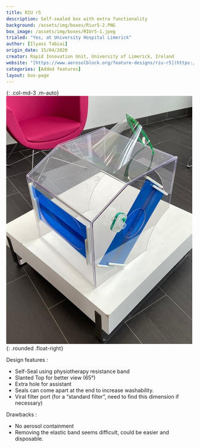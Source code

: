 ```yaml
---
title: RIU r5
description: Self-sealed box with extra functionality
background: /assets/img/boxes/Riur5-2.PNG
box_image: /assets/img/boxes/RIUr5-1.jpeg
trialed: "Yes, at University Hospital Limerick"
author: [Ilyass Tabiai]
origin_date: 15/04/2020
creator: Rapid Innovation Unit, University of Limerick, Ireland
website: "[https://www.aerosolblock.org/feature-designs/riu-r5](https://www.aerosolblock.org/feature-designs/riu-r5)"
categories: [Added features]
layout: box-page
---
```


{: .col-md-3 .m-auto}
![alt text](/assets/img/boxes/RIUr5-1.jpeg)
{: .rounded .float-right}

Design features :
* Self-Seal using physiotherapy resistance band
* Slanted Top for better view (65°)
* Extra hole for assistant
* Seals can come apart at the end to increase washability.
* Viral filter port (for a “standard filter”, need to find this dimension if necessary)

Drawbacks :
* No aerosol containment 
* Removing the elastic band seems difficult, could be easier and disposable. 


